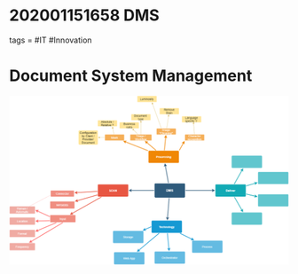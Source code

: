 # 202001151658 DMS
tags = #IT #Innovation 

# Document System Management


![MindMap](Img/Document_Management_Software.png)